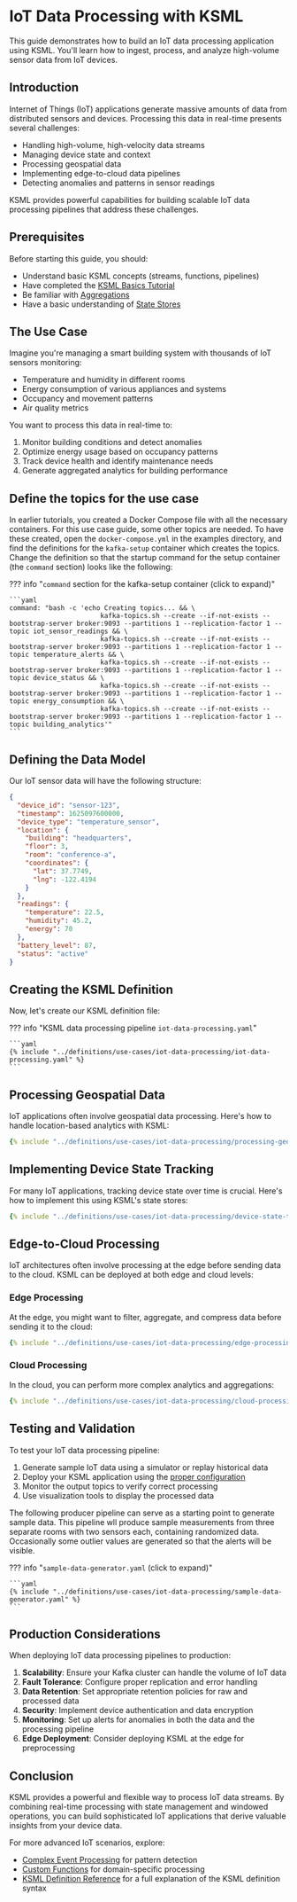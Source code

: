 # IoT Data Processing with KSML

This guide demonstrates how to build an IoT data processing application using KSML. You'll learn how to ingest, process, and analyze high-volume sensor data from IoT devices.

## Introduction

Internet of Things (IoT) applications generate massive amounts of data from distributed sensors and devices. Processing this data in real-time presents several challenges:

- Handling high-volume, high-velocity data streams
- Managing device state and context
- Processing geospatial data
- Implementing edge-to-cloud data pipelines
- Detecting anomalies and patterns in sensor readings

KSML provides powerful capabilities for building scalable IoT data processing pipelines that address these challenges.

## Prerequisites

Before starting this guide, you should:

- Understand basic KSML concepts (streams, functions, pipelines)
- Have completed the [KSML Basics Tutorial](../getting-started/basics-tutorial.md)
- Be familiar with [Aggregations](../tutorials/intermediate/aggregations.md)
- Have a basic understanding of [State Stores](../tutorials/intermediate/state-stores.md)

## The Use Case

Imagine you're managing a smart building system with thousands of IoT sensors monitoring:

- Temperature and humidity in different rooms
- Energy consumption of various appliances and systems
- Occupancy and movement patterns
- Air quality metrics

You want to process this data in real-time to:

1. Monitor building conditions and detect anomalies
2. Optimize energy usage based on occupancy patterns
3. Track device health and identify maintenance needs
4. Generate aggregated analytics for building performance

## Define the topics for the use case

In earlier tutorials, you created a Docker Compose file with all the necessary containers. For this use case guide, some other topics
are needed.
To have these created, open the `docker-compose.yml` in the examples directory, and find the definitions for the `kafka-setup` container
which creates the topics.
<br>
Change the definition so that the startup command for the setup container (the `command` section) looks like the following:

??? info "`command` section for the kafka-setup container (click to expand)"

    ```yaml
    command: "bash -c 'echo Creating topics... && \
                           kafka-topics.sh --create --if-not-exists --bootstrap-server broker:9093 --partitions 1 --replication-factor 1 --topic iot_sensor_readings && \
                           kafka-topics.sh --create --if-not-exists --bootstrap-server broker:9093 --partitions 1 --replication-factor 1 --topic temperature_alerts && \
                           kafka-topics.sh --create --if-not-exists --bootstrap-server broker:9093 --partitions 1 --replication-factor 1 --topic device_status && \
                           kafka-topics.sh --create --if-not-exists --bootstrap-server broker:9093 --partitions 1 --replication-factor 1 --topic energy_consumption && \
                           kafka-topics.sh --create --if-not-exists --bootstrap-server broker:9093 --partitions 1 --replication-factor 1 --topic building_analytics'"
    ```

## Defining the Data Model

Our IoT sensor data will have the following structure:

```json
{
  "device_id": "sensor-123",
  "timestamp": 1625097600000,
  "device_type": "temperature_sensor",
  "location": {
    "building": "headquarters",
    "floor": 3,
    "room": "conference-a",
    "coordinates": {
      "lat": 37.7749,
      "lng": -122.4194
    }
  },
  "readings": {
    "temperature": 22.5,
    "humidity": 45.2,
    "energy": 70
  },
  "battery_level": 87,
  "status": "active"
}
```

## Creating the KSML Definition

Now, let's create our KSML definition file:

??? info "KSML data processing pipeline `iot-data-processing.yaml`"

    ```yaml
    {% include "../definitions/use-cases/iot-data-processing/iot-data-processing.yaml" %}
    ```

## Processing Geospatial Data

IoT applications often involve geospatial data processing. Here's how to handle location-based analytics with KSML:

```yaml
{% include "../definitions/use-cases/iot-data-processing/processing-geospatial-data.yaml" %}
```

## Implementing Device State Tracking

For many IoT applications, tracking device state over time is crucial. Here's how to implement this using KSML's state stores:

```yaml
{% include "../definitions/use-cases/iot-data-processing/device-state-tracking.yaml" %}
```

## Edge-to-Cloud Processing

IoT architectures often involve processing at the edge before sending data to the cloud. KSML can be deployed at both edge and cloud levels:

### Edge Processing

At the edge, you might want to filter, aggregate, and compress data before sending it to the cloud:

```yaml
{% include "../definitions/use-cases/iot-data-processing/edge-processing.yaml" %}
```

### Cloud Processing

In the cloud, you can perform more complex analytics and aggregations:

```yaml
{% include "../definitions/use-cases/iot-data-processing/cloud-processing.yaml" %}
```

## Testing and Validation

To test your IoT data processing pipeline:

1. Generate sample IoT data using a simulator or replay historical data
2. Deploy your KSML application using the [proper configuration](../reference/configuration-reference.md)
3. Monitor the output topics to verify correct processing
4. Use visualization tools to display the processed data

The following producer pipeline can serve as a starting point to generate sample data. This pipeline wll produce sample
measurements from three separate rooms with two sensors each, containing randomized data. Occasionally some outlier values
are generated so that the alerts will be visible.

??? info "`sample-data-generator.yaml` (click to expand)"

    ```yaml
    {% include "../definitions/use-cases/iot-data-processing/sample-data-generator.yaml" %}
    ```

## Production Considerations

When deploying IoT data processing pipelines to production:

1. **Scalability**: Ensure your Kafka cluster can handle the volume of IoT data
2. **Fault Tolerance**: Configure proper replication and error handling
3. **Data Retention**: Set appropriate retention policies for raw and processed data
4. **Security**: Implement device authentication and data encryption
5. **Monitoring**: Set up alerts for anomalies in both the data and the processing pipeline
6. **Edge Deployment**: Consider deploying KSML at the edge for preprocessing

## Conclusion

KSML provides a powerful and flexible way to process IoT data streams. By combining real-time processing with state management and windowed operations, you can build sophisticated IoT applications that derive valuable insights from your device data.

For more advanced IoT scenarios, explore:

- [Complex Event Processing](../tutorials/advanced/complex-event-processing.md) for pattern detection
- [Custom Functions](../reference/function-reference.md) for domain-specific processing
- [KSML Definition Reference](../reference/definition-reference.md) for a full explanation of the KSML definition syntax
